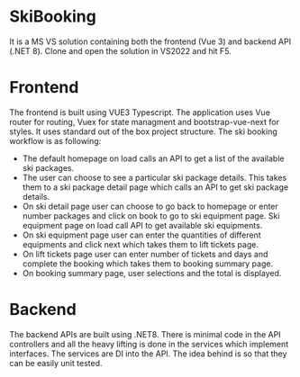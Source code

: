 # SkiBooking
It is a MS VS solution containing both the frontend (Vue 3) and backend API (.NET 8). Clone and open the solution in VS2022 and hit F5.

# Frontend
The frontend is built using VUE3 Typescript. The application uses Vue router for routing, Vuex for state managment and bootstrap-vue-next for styles. It uses standard out of the box project structure. The ski booking workflow is as following:
- The default homepage on load calls an API to get a list of the available ski packages.
- The user can choose to see a particular ski package details. This takes them to a ski package detail page which calls an API to get ski package details.
- On ski detail page user can choose to go back to homepage or enter number packages and click on book to go to ski equipment page. Ski equipment page on load call API to get available ski equipments.
- On ski equipment page user can enter the quantities of different equipments and click next which takes them to lift tickets page.
- On lift tickets page user can enter number of tickets and days and complete the booking which takes them to booking summary page.
- On booking summary page, user selections and the total is displayed.

# Backend
The backend APIs are built using .NET8. There is minimal code in the API controllers and all the heavy lifting is done in the services which implement interfaces. The services are DI into the API. The idea behind is so that they can be easily unit tested.   
